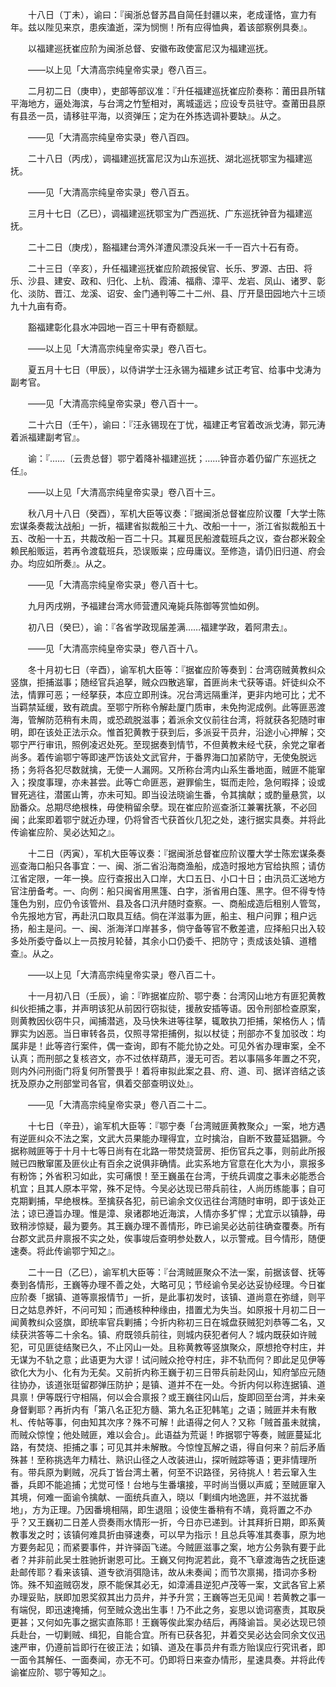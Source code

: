 <!-- { "loadSidebar": true } -->
　　十八日（丁未），谕曰：『闽浙总督苏昌自简任封疆以来，老成谨恪，宣力有年。兹以陛见来京，患疾溘逝，深为悯恻！所有应得恤典，着该部察例具奏』。 

　　以福建巡抚崔应阶为闽浙总督、安徽布政使富尼汉为福建巡抚。 

　　——以上见「大清高宗纯皇帝实录」卷八百三。 

　　二月初二日（庚申），吏部等部议准：『升任福建巡抚崔应阶奏称：莆田县所辖平海地方，逼处海滨，与台湾之竹堑相对，离城遥远；应设专员驻守。查莆田县原有县丞一员，请移驻平海，以资弹压；定为在外拣选调补要缺』。从之。 

　　——见「大清高宗纯皇帝实录」卷八百四。 

　　二十八日（丙戌），调福建巡抚富尼汉为山东巡抚、湖北巡抚鄂宝为福建巡抚。 

　　——见「大清高宗纯皇帝实录」卷八百五。 

　　三月十七日（乙巳），调福建巡抚鄂宝为广西巡抚、广东巡抚钟音为福建巡抚。 

　　二十二日（庚戌），豁福建台湾外洋遭风漂没兵米一千一百六十石有奇。 

　　二十三日（辛亥），升任福建巡抚崔应阶疏报侯官、长乐、罗源、古田、将乐、沙县、建安、政和、归化、上杭、霞浦、福鼎、漳平、龙岩、凤山、诸罗、彰化、淡防、晋江、龙溪、诏安、金门通判等二十二州、县、厅开垦田园地六十三顷九十九亩有奇。 

　　豁福建彰化县水冲园地一百三十甲有奇额赋。 

　　——以上见「大清高宗纯皇帝实录」卷八百七。 

　　夏五月十七日（甲辰），以侍讲学士汪永锡为福建乡试正考官、给事中戈涛为副考官。 

　　——见「大清高宗纯皇帝实录」卷八百十一。 

　　二十六日（壬午），谕曰：『汪永锡现在丁忧，福建正考官着改派戈涛，郭元涛着派福建副考官』。 

　　谕：『……〔云贵总督〕鄂宁着降补福建巡抚；……钟音亦着仍留广东巡抚之任』。 

　　——以上见「大清高宗纯皇帝实录」卷八百十三。 

　　秋八月十八日（癸酉），军机大臣等议奏：『据闽浙总督崔应阶议覆「大学士陈宏谋条奏裁汰战船」一折，福建省拟裁船三十九、改船一十一，浙江省拟裁船五十五、改船一十五，共裁改船一百二十只。其雇觅民船渡载班兵之议，查台郡米榖全赖民船贩运，若再令渡载班兵，恐误贩粜；应毋庸议。至修造，请仍旧归道、府会办。均应如所奏』。从之。 

　　——见「大清高宗纯皇帝实录」卷八百十七。 

　　九月丙戌朔，予福建台湾水师营遭风淹毙兵陈御等赏恤如例。 

　　初八日（癸巳），谕：『各省学政现届差满……福建学政，着阿肃去』。 

　　——见「大清高宗纯皇帝实录」卷八百十八。 

　　冬十月初七日（辛酉），谕军机大臣等：『据崔应阶等奏到：台湾窃贼黄教纠众竖旗，拒捕滋事；随经官兵追拏，贼众四散逃窜，首匪尚未弋获等语。奸徒纠众不法，情罪可恶；一经拏获，本应立即刑诛。况台湾远隔重洋，更非内地可比；尤不当羁禁延缓，致有疏虞。至鄂宁所称令解赴厦门质审，未免拘泥成例。此等匪恶渡海，管解防范稍有未周，或恐疏脱滋事；着派余文仪前往台湾，将就获各犯随时审明，即在该处正法示众。惟首犯黄教于获到后，多派妥干员弁，沿途小心押解；交鄂宁严行审讯，照例凌迟处死。至现据奏到情节，不但黄教未经弋获，余党之窜者尚多。着传谕鄂宁等即速严饬该处文武官弁，于番界海口加紧防守，无使兔脱远扬；务将各犯尽数就擒，无使一人漏网。又所称台湾内山系生番地面，贼匪不能窜入；揆度事理，亦未甚尝。此等亡命匪恶，避罪偷生，铤而走险，急何暇择；设或冒死逃往，潜匿山箐，亦未可知。即当设法晓谕生番，令其擒献；或酌量悬赏，以励番众。总期尽绝根株，毋使稍留余孽。现在崔应阶巡查浙江兼署抚篆，不必回闽；此案即着鄂宁就近办理，仍将曾否弋获首伙几犯之处，速行据实具奏。并将此传谕崔应阶、吴必达知之』。 

　　十二日（丙寅），军机大臣等议奏：『据闽浙总督崔应阶议覆大学士陈宏谋条奏巡查海口船只各事宜：一、闽、浙二省沿海商渔船，成造时报地方官给执照；请仿江省定限，一年一换。应行查报出入口岸，大口五日、小口十日；由汛员汇送地方官注册备考。一、向例：船只闽省用黑篷、白字，浙省用白篷、黑字。但不得专恃篷色为别，应仍令该管州、县及各口汛弁随时查察。一、商船成造后租别人管驾，令先报地方官，再赴汛口取具互结。倘在洋滋事为匪，船主、租户问罪；租户远扬，船主是问。一、闽、浙海洋口岸甚多，倘守备等官不敷差遣，应择船只出入较多处所委守备以上一员按月轮替，其余小口仍委千、把防守；责成该处镇、道稽查』。从之。 

　　——以上见「大清高宗纯皇帝实录」卷八百二十。 

　　十一月初八日（壬辰），谕：『昨据崔应阶、鄂宁奏：台湾冈山地方有匪犯黄教纠伙拒捕之事，并声明该犯从前因行窃拟徒，援赦安插等语。因令刑部检查原案，则黄教因伙窃牛只，闻捕潜逃，及马快朱进等往拏，辄敢执刀拒捕，架格伤人；情罪实为凶恶。当日审转各员，仅照寻常拒捕例，拟以杖徒；刑部亦不复加驳改：均属非是！此等咨行案件，偶一查询，即有不能允协之处。可见外省办理审案，全不认真；而刑部之复核咨文，亦不过依样葫芦，漫无可否。若以事隔多年置之不究，则内外问刑衙门将复何所警畏乎！着将审拟此案之县、府、道、司、据详咨结之该抚及原办之刑部堂司各官，俱着交部查明议处』。 

　　——见「大清高宗纯皇帝实录」卷八百二十二。 

　　十七日（辛丑），谕军机大臣等：『鄂宁奏「台湾贼匪黄教聚众」一案，地方遇有逆匪纠众不法之案，文武大员果能办理得宜，立时擒治，自断不致蔓延猖獗。今据称贼匪等于十月十七等日尚有在北路一带焚烧营房、拒伤官兵之事，则前此所报贼已四散窜匿及匪伙止有百余之说俱非确情。此实系地方官意在化大为小，禀报多有粉饰；外省积习如此，实可痛恨！至王巍虽在台湾，于统兵调度之事未必能悉合机宜；且其人原本平常，殊不足恃。今吴必达现已带兵前往，人尚历练能事；自可克期剿捕，早绝根株。至擒获各犯，前已谕余文仪迅往台湾随时审明，即于该处正法；谅已遵旨办理。惟是漳、泉诸郡地近海滨，人情亦多犷悍；尤宜示以镇静，毋致稍涉惊疑，最为要务。其王巍办理不善情形，昨已谕吴必达前往确查覆奏。所有台郡文武员弁禀报不实之处，俟事竣后查明参处数人，以示警戒。目今情形，随便速奏。将此传谕鄂宁知之』。 

　　二十一日（乙巳），谕军机大臣等：『台湾贼匪聚众不法一案，前据该督、抚等奏到各情形，王巍等办理不善之处，大略可见；节经谕令吴必达妥协经理。今日崔应阶奏「据镇、道等禀报情节」一折，是此事初发时，该镇、道尚意在弥缝，则平日之姑息养奸，不问可知；而通核种种缘由，措置尤为失当。如原报十月初二日一闻黄教纠众竖旗，即统率官兵剿捕；今折内称初三日在城盘获贼犯刘恭等二名，又续获洪答等二十余名。镇、府既领兵前往，则城内获犯者何人？城内既获如许贼犯，可见匪徒结聚已久，不止冈山一处。且称黄教等竖旗聚众，原想抢夺村庄，并无谋为不轨之意；此语更为大谬！试问贼众抢夺村庄，非不轨而何？即此足见伊等欲化大为小、化有为无矣。又前折内称王巍于初三日带兵前赴冈山，知府邹应元随往协办，该道张珽留郡弹压防护；是镇、道并不在一处。今折内何以称连据镇、道具禀！伊等既行守相隔，何以会合禀报？或王巍往冈山后，旋即回至台湾，并未亲身督剿耶？再折内有「第八名正犯方髓、第九名正犯韩笔」之语；贼匪并未有散札、传帖等事，何由知其次序？殊不可解！此语得之何人？又称「贼首虽未就擒，而贼众惊惶；他处贼匪，难以会合」。此语益为荒诞！昨据鄂宁等奏，贼匪蔓延北路，有焚烧、拒捕之事；可见其并未解散。今惊惶瓦解之语，得自何来？前后矛盾殊甚！至称挑选年力精壮、熟识山径之人改装进山，探听贼踪等语；更非情理所有。带兵原为剿贼，况兵丁皆台湾土著，何至不识路径，另待挑人！若云窜入生番，兵即不能追捕；尤觉可怪！台地与生番壤接，平时尚当慑以声威；至贼匪窜入其境，何难一面谕令擒献、一面统兵直入，晓以「剿缉内地逸匪，并不滋扰番地」，方为正理。乃因番境相隔，即生退阻；设使生番稍有不靖，竟将置之不办乎？又王巍初二日差人赍奏雨水情形一折，今日亦已递到。计其拜折日期，即系黄教事发之时；该镇何难具折由驿速奏，可以早为指示！且总兵等准其奏事，原为地方要务起见；而紧要事件，并许驿函飞递。今贼匪滋事之案，地方公务孰有要于此者？并非前此吴士胜驰折谢恩可比。王巍又何拘泥若此，竟不飞章渡海告之抚臣速赴邮传耶？看来该镇、道专欲消弭隐讳，故从未奏闻；而节次禀揭，措词亦多粉饰。殊不知盗贼窃发，原不能保其必无，如漳浦县逆犯卢茂等一案，文武各官上紧办理妥贴，朕即加恩奖叙其出力员弁，并予升赏；王巍等岂无见闻！若黄教之事一有端倪，即迅速掩捕，何至贼众逸出生事！乃不此之务，妄思以诡词塞责，其取戾更甚；又何如先事之据实直陈耶！王巍等俟此案办结后，再降谕旨。吴必达现已领兵赴台，一切剿贼、缉犯，自能合宜。所有已获各犯，并着交吴必达会同余文仪迅速严审，仍遵前旨即行在彼正法；如镇、道及在事员弁有乖方贻误应行究讯者，即一面令其解任、一面奏闻，亦无不可。仍即将日来查办情形，星速具奏。并将此传谕崔应阶、鄂宁等知之』。 

